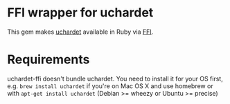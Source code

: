 # FFI wrapper for uchardet

This gem makes [uchardet][] available in Ruby via [FFI][].

[uchardet]: http://code.google.com/p/uchardet
[FFI]: https://github.com/ffi/ffi

# Requirements

uchardet-ffi doesn't bundle uchardet. You need to install it for your OS first, e.g. `brew install uchardet` if you're on Mac OS X and use homebrew or with `apt-get install uchardet` (Debian >= wheezy or Ubuntu >= precise)
